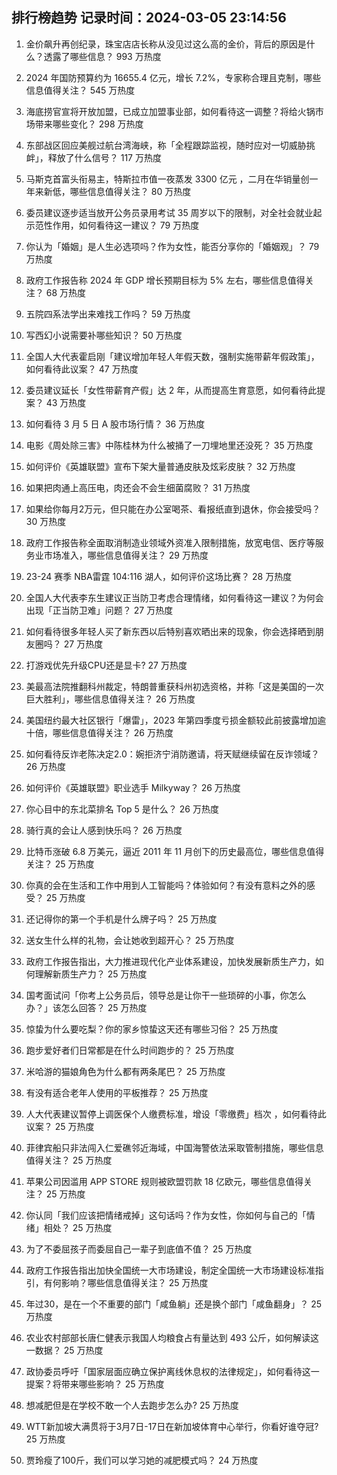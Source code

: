 
## 排行榜趋势 记录时间：2024-03-05 23:14:56
  
  1. 金价飙升再创纪录，珠宝店店长称从没见过这么高的金价，背后的原因是什么？透露了哪些信息？ 993 万热度
    
  2. 2024 年国防预算约为 16655.4 亿元，增长 7.2%，专家称合理且克制，哪些信息值得关注？ 545 万热度
    
  3. 海底捞官宣将开放加盟，已成立加盟事业部，如何看待这一调整？将给火锅市场带来哪些变化？ 298 万热度
    
  4. 东部战区回应美舰过航台湾海峡，称「全程跟踪监视，随时应对一切威胁挑衅」，释放了什么信号？ 117 万热度
    
  5. 马斯克首富头衔易主，特斯拉市值一夜蒸发 3300 亿元 ，二月在华销量创一年来新低，哪些信息值得关注？ 80 万热度
    
  6. 委员建议逐步适当放开公务员录用考试 35 周岁以下的限制，对全社会就业起示范性作用，如何看待这一建议？ 79 万热度
    
  7. 你认为「婚姻」是人生必选项吗？作为女性，能否分享你的「婚姻观」？ 79 万热度
    
  8. 政府工作报告称 2024 年 GDP 增长预期目标为 5% 左右，哪些信息值得关注？ 68 万热度
    
  9. 五院四系法学出来难找工作吗？ 59 万热度
    
  10. 写西幻小说需要补哪些知识？ 50 万热度
    
  11. 全国人大代表霍启刚「建议增加年轻人年假天数，强制实施带薪年假政策」，如何看待此议案？ 47 万热度
    
  12. 委员建议延长「女性带薪育产假」达 2 年，从而提高生育意愿，如何看待此提案？ 43 万热度
    
  13. 如何看待 3 月 5 日 A 股市场行情？ 36 万热度
    
  14. 电影《周处除三害》中陈桂林为什么被捅了一刀埋地里还没死？ 35 万热度
    
  15. 如何评价《英雄联盟》宣布下架大量普通皮肤及炫彩皮肤？ 32 万热度
    
  16. 如果把肉通上高压电，肉还会不会生细菌腐败？ 31 万热度
    
  17. 如果给你每月2万元，但只能在办公室喝茶、看报纸直到退休，你会接受吗？ 30 万热度
    
  18. 政府工作报告称全面取消制造业领域外资准入限制措施，放宽电信、医疗等服务业市场准入，哪些信息值得关注？ 29 万热度
    
  19. 23-24 赛季 NBA雷霆 104:116 湖人，如何评价这场比赛？ 28 万热度
    
  20. 全国人大代表李东生建议正当防卫考虑合理情绪，如何看待这一建议？为何会出现「正当防卫难」问题？ 27 万热度
    
  21. 如何看待很多年轻人买了新东西以后特别喜欢晒出来的现象，你会选择晒到朋友圈吗？ 27 万热度
    
  22. 打游戏优先升级CPU还是显卡? 27 万热度
    
  23. 美最高法院推翻科州裁定，特朗普重获科州初选资格，并称「这是美国的一次巨大胜利」，哪些信息值得关注？ 26 万热度
    
  24. 美国纽约最大社区银行「爆雷」，2023 年第四季度亏损金额较此前披露增加逾十倍，哪些信息值得关注？ 26 万热度
    
  25. 如何看待反诈老陈决定2.0：婉拒济宁消防邀请，将天赋继续留在反诈领域？ 26 万热度
    
  26. 如何评价《英雄联盟》职业选手 Milkyway？ 26 万热度
    
  27. 你心目中的东北菜排名 Top 5 是什么？ 26 万热度
    
  28. 骑行真的会让人感到快乐吗？ 26 万热度
    
  29. 比特币涨破 6.8 万美元，逼近 2011 年 11 月创下的历史最高位，哪些信息值得关注？ 25 万热度
    
  30. 你真的会在生活和工作中用到人工智能吗？体验如何？有没有意料之外的感受？ 25 万热度
    
  31. 还记得你的第一个手机是什么牌子吗？ 25 万热度
    
  32. 送女生什么样的礼物，会让她收到超开心？ 25 万热度
    
  33. 政府工作报告指出，大力推进现代化产业体系建设，加快发展新质生产力，如何理解新质生产力？ 25 万热度
    
  34. 国考面试问「你考上公务员后，领导总是让你干一些琐碎的小事，你怎么办？」该怎么回答？ 25 万热度
    
  35. 惊蛰为什么要吃梨？你的家乡惊蛰这天还有哪些习俗？ 25 万热度
    
  36. 跑步爱好者们日常都是在什么时间跑步的？ 25 万热度
    
  37. 米哈游的猫娘角色为什么都有两条尾巴？ 25 万热度
    
  38. 有没有适合老年人使用的平板推荐？ 25 万热度
    
  39. 人大代表建议暂停上调医保个人缴费标准，增设「零缴费」档次 ，如何看待此议案？ 25 万热度
    
  40. 菲律宾船只非法闯入仁爱礁邻近海域，中国海警依法采取管制措施，哪些信息值得关注？ 25 万热度
    
  41. 苹果公司因滥用 APP STORE 规则被欧盟罚款 18 亿欧元，哪些信息值得关注？ 25 万热度
    
  42. 你认同「我们应该把情绪戒掉」这句话吗？作为女性，你如何与自己的「情绪」相处？ 25 万热度
    
  43. 为了不委屈孩子而委屈自己一辈子到底值不值？ 25 万热度
    
  44. 政府工作报告指出加快全国统一大市场建设，制定全国统一大市场建设标准指引，有何影响？哪些信息值得关注？ 25 万热度
    
  45. 年过30，是在一个不重要的部门「咸鱼躺」还是换个部门「咸鱼翻身」？ 25 万热度
    
  46. 农业农村部部长唐仁健表示我国人均粮食占有量达到 493 公斤，如何解读这一数据？ 25 万热度
    
  47. 政协委员呼吁「国家层面应确立保护离线休息权的法律规定」，如何看待这一提案？将带来哪些影响？ 25 万热度
    
  48. 想减肥但是在学校不敢一个人去跑步怎么办? 25 万热度
    
  49. WTT新加坡大满贯将于3月7日-17日在新加坡体育中心举行，你看好谁夺冠? 25 万热度
    
  50. 贾玲瘦了100斤，我们可以学习她的减肥模式吗？ 24 万热度
    